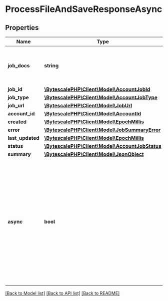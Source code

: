 # ProcessFileAndSaveResponseAsync

## Properties

| Name             | Type                                                                   | Description                                                                                                                                                                                                                                                     | Notes |
| ---------------- | ---------------------------------------------------------------------- | --------------------------------------------------------------------------------------------------------------------------------------------------------------------------------------------------------------------------------------------------------------- | ----- |
| **job_docs**     | **string**                                                             | Link to the documentation that describes how to get a job&#x27;s status from its job ID.                                                                                                                                                                        |
| **job_id**       | [**\BytescalePHP\Client\Model\AccountJobId**](AccountJobId.md)         |                                                                                                                                                                                                                                                                 |
| **job_type**     | [**\BytescalePHP\Client\Model\AccountJobType**](AccountJobType.md)     |                                                                                                                                                                                                                                                                 |
| **job_url**      | [**\BytescalePHP\Client\Model\JobUrl**](JobUrl.md)                     |                                                                                                                                                                                                                                                                 |
| **account_id**   | [**\BytescalePHP\Client\Model\AccountId**](AccountId.md)               |                                                                                                                                                                                                                                                                 |
| **created**      | [**\BytescalePHP\Client\Model\EpochMillis**](EpochMillis.md)           |                                                                                                                                                                                                                                                                 |
| **error**        | [**\BytescalePHP\Client\Model\JobSummaryError**](JobSummaryError.md)   |                                                                                                                                                                                                                                                                 |
| **last_updated** | [**\BytescalePHP\Client\Model\EpochMillis**](EpochMillis.md)           |                                                                                                                                                                                                                                                                 |
| **status**       | [**\BytescalePHP\Client\Model\AccountJobStatus**](AccountJobStatus.md) |                                                                                                                                                                                                                                                                 |
| **summary**      | [**\BytescalePHP\Client\Model\JsonObject**](JsonObject.md)             |                                                                                                                                                                                                                                                                 |
| **async**        | **bool**                                                               | True for asynchronous file processing operations (e.g. video transcoding). For asynchronous operations, the response body will contain information about the background job that&#x27;s processing the file, which can then be polled via the GetJob operation. |

[[Back to Model list]](../../README.md#documentation-for-models) [[Back to API list]](../../README.md#documentation-for-api-endpoints) [[Back to README]](../../README.md)
